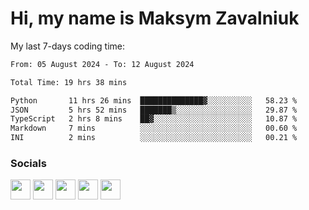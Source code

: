 Hi, my name is Maksym Zavalniuk
========================================================================================================================================

My last 7-days coding time:
<!--START_SECTION:waka-->

```txt
From: 05 August 2024 - To: 12 August 2024

Total Time: 19 hrs 38 mins

Python       11 hrs 26 mins  ██████████████▓░░░░░░░░░░   58.23 %
JSON         5 hrs 52 mins   ███████▒░░░░░░░░░░░░░░░░░   29.87 %
TypeScript   2 hrs 8 mins    ██▓░░░░░░░░░░░░░░░░░░░░░░   10.87 %
Markdown     7 mins          ░░░░░░░░░░░░░░░░░░░░░░░░░   00.60 %
INI          2 mins          ░░░░░░░░░░░░░░░░░░░░░░░░░   00.21 %
```

<!--END_SECTION:waka-->


### Socials

<p align="left"> <a href="https://www.dev.to/mezgoodle" target="_blank" rel="noreferrer"><img src="https://raw.githubusercontent.com/danielcranney/readme-generator/main/public/icons/socials/devdotto.svg" width="32" height="32" /></a> <a href="https://discord.com/users/mezgoodle" target="_blank" rel="noreferrer"><img src="https://raw.githubusercontent.com/danielcranney/readme-generator/main/public/icons/socials/discord.svg" width="32" height="32" /></a> <a href="https://www.github.com/mezgoodle" target="_blank" rel="noreferrer"><img src="https://raw.githubusercontent.com/danielcranney/readme-generator/main/public/icons/socials/github.svg" width="32" height="32" /></a> <a href="http://www.instagram.com/sylvenis" target="_blank" rel="noreferrer"><img src="https://raw.githubusercontent.com/danielcranney/readme-generator/main/public/icons/socials/instagram.svg" width="32" height="32" /></a> <a href="https://www.linkedin.com/in/maksym-zavalniuk-ba4a72193" target="_blank" rel="noreferrer"><img src="https://raw.githubusercontent.com/danielcranney/readme-generator/main/public/icons/socials/linkedin.svg" width="32" height="32" /></a></p>
